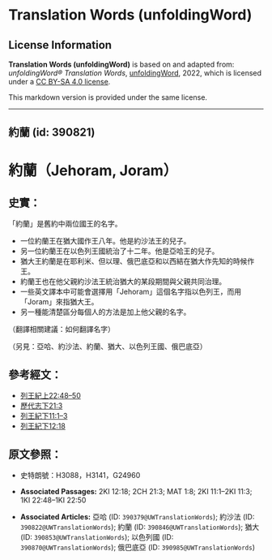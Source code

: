 # Translation Words (unfoldingWord)

## License Information

**Translation Words (unfoldingWord)** is based on and adapted from: _unfoldingWord® Translation Words_, [unfoldingWord](https://unfoldingword.org/utw), 2022, which is licensed under a [CC BY-SA 4.0 license](https://creativecommons.org/licenses/by-sa/4.0/legalcode.en).

This markdown version is provided under the same license.



--------------------------------

## 約蘭 (id: 390821)

約蘭（Jehoram, Joram）
==================

史實：
---

「約蘭」是舊約中兩位國王的名字。

* 一位約蘭王在猶大國作王八年。他是約沙法王的兒子。
* 另一位約蘭王在以色列王國統治了十二年。他是亞哈王的兒子。
* 猶大王約蘭是在耶利米、但以理、俄巴底亞和以西結在猶大作先知的時候作王。
* 約蘭王也在他父親約沙法王統治猶大的某段期間與父親共同治理。
* 一些英文譯本中可能會選擇用「Jehoram」這個名字指以色列王，而用「Joram」來指猶大王。
* 另一種能清楚區分每個人的方法是加上他父親的名字。

（翻譯相關建議：如何翻譯名字）

（另見：亞哈、約沙法、約蘭、猶大、以色列王國、俄巴底亞）

參考經文：
-----

* [列王紀上22:48–50](https://ref.ly/1Kgs22:48-1Kgs22:50)
* [歷代志下21:3](https://ref.ly/2Chr21:3)
* [列王紀下11:1–3](https://ref.ly/2Kgs11:1-2Kgs11:3)
* [列王紀下12:18](https://ref.ly/2Kgs12:18)

原文參照：
-----

* 史特朗號：H3088，H3141，G24960

* **Associated Passages:** 2KI 12:18; 2CH 21:3; MAT 1:8; 2KI 11:1–2KI 11:3; 1KI 22:48–1KI 22:50
* **Associated Articles:** 亞哈 (ID: `390379@UWTranslationWords`); 約沙法 (ID: `390822@UWTranslationWords`); 約蘭 (ID: `390846@UWTranslationWords`); 猶大 (ID: `390853@UWTranslationWords`); 以色列國 (ID: `390870@UWTranslationWords`); 俄巴底亞 (ID: `390985@UWTranslationWords`)

